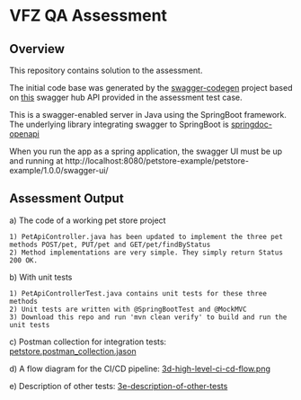 # VFZ QA Assessment


## Overview 

This repository contains solution to the assessment. 

The initial code base was generated by the [swagger-codegen](https://github.com/swagger-api/swagger-codegen) project based on [this](https://app.swaggerhub.com/apis/petstore-example/petstore-example/1.0.0#/) swagger hub API provided in the assessment test case. 

This is a swagger-enabled server in Java using the SpringBoot framework. The underlying library integrating swagger to SpringBoot is [springdoc-openapi](https://github.com/springdoc/springdoc-openapi)

When you run the app as a spring application, the swagger UI must be up and running at http://localhost:8080/petstore-example/petstore-example/1.0.0/swagger-ui/

## Assessment Output

a)  The code of a working pet store project

    1) PetApiController.java has been updated to implement the three pet methods POST/pet, PUT/pet and GET/pet/findByStatus
    2) Method implementations are very simple. They simply return Status 200 OK.

b)  With unit tests

    1) PetApiControllerTest.java contains unit tests for these three methods
    2) Unit tests are written with @SpringBootTest and @MockMVC
    3) Download this repo and run 'mvn clean verify' to build and run the unit tests

c) Postman collection for integration tests: [petstore.postman_collection.jason](https://github.com/Bookanakere/vfz-qa-assessment/tree/master/src/test/postman)

d) A flow diagram for the CI/CD pipeline: [3d-high-level-ci-cd-flow.png](https://github.com/Bookanakere/vfz-qa-assessment/tree/master/src/test/3d-high-level-ci-cd-flow.png)

e) Description of other tests: [3e-description-of-other-tests](https://github.com/Bookanakere/vfz-qa-assessment/tree/master/src/test/3e-description-of-other-tests)
            
